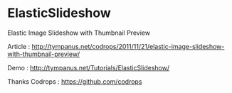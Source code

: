 # ElasticSlideshow
Elastic Image Slideshow with Thumbnail Preview

Article : http://tympanus.net/codrops/2011/11/21/elastic-image-slideshow-with-thumbnail-preview/

Demo : http://tympanus.net/Tutorials/ElasticSlideshow/

Thanks Codrops : https://github.com/codrops